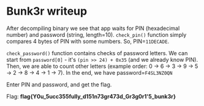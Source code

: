 # Bunk3r writeup
After decompiling binary we see that app waits for PIN (hexadecimal number) and password (string, length=10). `check_pin()` function simply compares 4 bytes of PIN with some numbers. So, PIN=`11DECADE`.

`check_password()` function contains checks of password letters. We can start from `password[0]` - it's `(pin >> 24) + 0x35` (and we already know PIN). Then, we are able to count other letters (example order: 0 -> 6 -> 3 -> 9 -> 5 -> 2 -> 8 -> 4 -> 1 -> 7). In the end, we have password=`F4SL3NZ0QN`

Enter PIN and password, and get the flag.

Flag: **flag{Y0u_5ucc355fully_d151n73gr473d_Gr3g0r1'5_bunk3r}**
